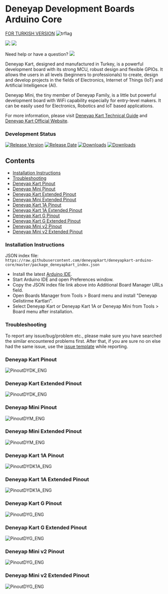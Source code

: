 # Deneyap Development Boards Arduino Core
[FOR TURKISH VERSION](docs/README_tr.md) ![trflag](docs/tr.png)

[![](https://img.shields.io/badge/OfficialWebsite-passing-880414)](https://deneyapkart.org/)  [![](https://img.shields.io/badge/docs-passing-487c17)](https://docs.deneyapkart.org/en/)

Need help or have a question? [![](https://img.shields.io/badge/forum-passing-167cc9)](https://forum.deneyapkart.org/)

Deneyap Kart, designed and manufactured in Turkey, is a powerful development board with its strong MCU, robust design and flexible GPIOs. It allows the users in all levels (beginners to professionals) to create, design and develop projects in the fields of Electronics, Internet of Things (IoT) and Artificial Intelligence (AI).

Deneyap Mini, the tiny member of Deneyap Family, is a little but powerful development board with WiFi capability especially for entry-level makers. It can be easily used for Electronics, Robotics and IoT based applications.

For more information, please visit [Deneyap Kart Technical Guide](https://docs.deneyapkart.org/#deneyap-kart) and [Deneyap Kart Official Website](https://deneyapkart.org).

### Development Status

 [![Release Version](https://img.shields.io/github/v/release/deneyapkart/deneyapkart-arduino-core?color=880414)](https://github.com/deneyapkart/deneyapkart-arduino-core/releases/latest/) [![Release Date](https://img.shields.io/github/release-date/deneyapkart/deneyapkart-arduino-core?color=487c17)](https://github.com/deneyapkart/deneyapkart-arduino-core/releases/latest/) [![Downloads](https://img.shields.io/github/downloads/deneyapkart/deneyapkart-arduino-core/latest/total?color=167cc9)](https://github.com/deneyapkart/deneyapkart-arduino-core/releases/latest/) [![Downloads](https://img.shields.io/github/downloads/deneyapkart/deneyapkart-arduino-core/total?color=167cc9)](https://github.com/deneyapkart/deneyapkart-arduino-core/releases/latest/)

## Contents
- [Installation Instructions](#installation-instructions)
- [Troubleshooting](#troubleshooting)
- [Deneyap Kart Pinout](#deneyap-kart-pinout)
- [Deneyap Mini Pinout](#deneyap-mini-pinout)
- [Deneyap Kart Extended Pinout](#deneyap-kart-extended-pinout)
- [Deneyap Mini Extended Pinout](#deneyap-mini-extended-pinout)
- [Deneyap Kart 1A Pinout](#deneyap-kart-1a-pinout)
- [Deneyap Kart 1A Extended Pinout](#deneyap-kart-1a-extended-pinout)
- [Deneyap Kart G Pinout](#deneyap-kart-g-pinout)
- [Deneyap Kart G Extended Pinout](#deneyap-kart-g-extended-pinout)
- [Deneyap Mini v2 Pinout](#deneyap-mini_v2-pinout)
- [Deneyap Mini v2 Extended Pinout](#deneyap-mini_v2-extended-pinout)

### Installation Instructions
JSON index file: `https://raw.githubusercontent.com/deneyapkart/deneyapkart-arduino-core/master/package_deneyapkart_index.json`

- Install the latest [Arduino IDE](https://www.arduino.cc/en/software).
- Start Arduino IDE and open Preferences window.
- Copy the JSON index file link above into Additional Board Manager URLs field.
- Open Boards Manager from Tools > Board menu and install "Deneyap Gelistirme Kartlari".
- Select Deneyap Kart or Deneyap Kart 1A or Deneyap Mini from Tools > Board menu after installation.

### Troubleshooting
To report any issue/bug/problem etc., please make sure you have searched the similar encountered problems first. After that, if you are sure no on else had the same issue, use the [issue template](.github/ISSUE_TEMPLATE/bug_report.md) while reporting.  

### Deneyap Kart Pinout
![PinoutDYDK_ENG](docs/DeneyapKart_PinoutEng_mpv1.0.png)

### Deneyap Kart Extended Pinout
![PinoutDYDK_ENG](docs/DeneyapKart_ExtendedPinOutEng_mpv1.0.png)

### Deneyap Mini Pinout
![PinoutDYM_ENG](docs/DeneyapMini_PinOutEng_mpv1.0.png)

### Deneyap Mini Extended Pinout
![PinoutDYM_ENG](docs/DeneyapMini_ExtendedPinOutEng_mpv1.0.png)

### Deneyap Kart 1A Pinout
![PinoutDYDK1A_ENG](docs/DeneyapKart1A_PinOutEng_mpv1.0.png)

### Deneyap Kart 1A Extended Pinout
![PinoutDYDK1A_ENG](docs/DeneyapKart1A_ExtendedPinOutEng_mpv1.0.png)

### Deneyap Kart G Pinout
![PinoutDYG_ENG](docs/DeneyapKartG_PinOutEng_mpv1.0.png)

### Deneyap Kart G Extended Pinout
![PinoutDYG_ENG](docs/DeneyapKartG_ExtendedPinOutEng_mpv1.0.png)

### Deneyap Mini v2 Pinout
![PinoutDYG_ENG](docs/DeneyapMini_PinOutEng_mpv2.0.png)

### Deneyap Mini v2 Extended Pinout
![PinoutDYG_ENG](docs/DeneyapMini_ExtendedPinOutEng_mpv2.0.png)
